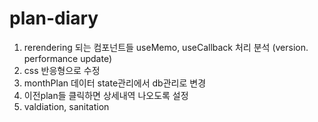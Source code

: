 # plan-diary

1. rerendering 되는 컴포넌트들 useMemo, useCallback 처리 분석 (version. performance update)
2. css 반응형으로 수정
3. monthPlan 데이터 state관리에서 db관리로 변경
4. 이전plan들 클릭하면 상세내역 나오도록 설정
5. valdiation, sanitation
